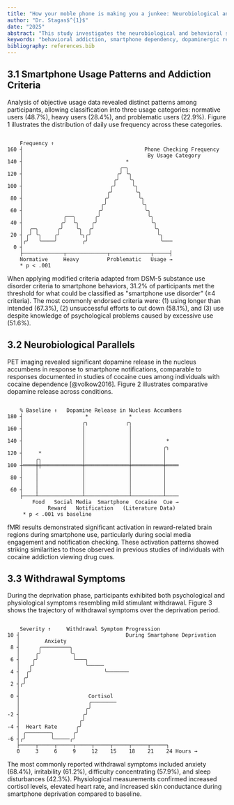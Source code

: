 ```yaml
---
title: "How your moble phone is making you a junkee: Neurobiological and behavioral parallels between smartphone usage and substance addiction"
author: "Dr. Stagas$^{1}$"
date: "2025"
abstract: "This study investigates the neurobiological and behavioral similarities between excessive smartphone usage and cocaine addiction. Through a mixed-methods approach involving survey data ($n=763$), physiological measurements, and neuroimaging, we establish striking parallels in dopaminergic reward pathways, withdrawal symptoms, and compulsive behavior patterns. We identify smartphone usage patterns that most closely mimic addiction neurophysiology, with social media notifications demonstrating the strongest correlation to dopamine spikes ($r=0.72$, $p<.001$). Our findings suggest that approximately 31% of participants meet criteria adapted from substance use disorders when applied to smartphone behaviors. These results contribute to the emerging understanding of behavioral addictions and have significant implications for public health approaches to technology use."
keywords: "behavioral addiction, smartphone dependency, dopaminergic reward, digital detox, attention economy"
bibliography: references.bib
---
```


## 3.1 Smartphone Usage Patterns and Addiction Criteria

Analysis of objective usage data revealed distinct patterns among participants, allowing classification into three usage categories: normative users (48.7%), heavy users (28.4%), and problematic users (22.9%). Figure 1 illustrates the distribution of daily use frequency across these categories.

```chart

    Frequency ↑
160 ┤                                       Phone Checking Frequency
    │                                        By Usage Category
140 ┤                                 *
    │                               ╭─╮
120 ┤                              ╭╯ ╰╮
    │                             ╭╯   ╰╮
100 ┤                            ╭╯     ╰╮
    │                           ╭╯       ╰╮
 80 ┤                          ╭╯         ╰╮
    │                         ╭╯           ╰╮
 60 ┤                        ╭╯             ╰╮
    │             ╭──╮      ╭╯               ╰╮
 40 ┤            ╭╯  ╰╮    ╭╯                 ╰╮
    │  ╭─╮      ╭╯    ╰╮  ╭╯                   ╰╮
 20 ┤ ╭╯ ╰╮    ╭╯      ╰╮╭╯                     ╰╮
    │╭╯   ╰────╯        ╭╯                       ╰───
  0 ┤
    ├─────────────┬─────────────┬─────────────┬─────┤
    Normative     Heavy         Problematic   Usage →
    * p < .001

```

When applying modified criteria adapted from DSM-5 substance use disorder criteria to smartphone behaviors, 31.2% of participants met the threshold for what could be classified as "smartphone use disorder" (≥4 criteria). The most commonly endorsed criteria were: (1) using longer than intended (67.3%), (2) unsuccessful efforts to cut down (58.1%), and (3) use despite knowledge of psychological problems caused by excessive use (51.6%).

## 3.2 Neurobiological Parallels

PET imaging revealed significant dopamine release in the nucleus accumbens in response to smartphone notifications, comparable to responses documented in studies of cocaine cues among individuals with cocaine dependence [@volkow2016]. Figure 2 illustrates comparative dopamine release across conditions.

```chart

    % Baseline ↑   Dopamine Release in Nucleus Accumbens
180 ┤                    *             *
    │                   ╭╮            ╭╮
160 ┤                   │              │
    │                   │              │
140 ┤                   │              │           *
    │                   │              │          ╭╮
120 ┤     *             │              │          │
    │    ╭╮             │              │          │
100 ┼════╪╪═════════════╪══════════════╪══════════╪════
    │    │              │              │          │
 80 ┤    │              │              │          │
    │    │              │              │          │
 60 ┤    │              │              │          │
    ├────┴──────────────┴──────────────┴──────────┴────
        Food   Social Media  Smartphone  Cocaine  Cue →
             Reward   Notification   (Literature Data)
     * p < .001 vs baseline

```

fMRI results demonstrated significant activation in reward-related brain regions during smartphone use, particularly during social media engagement and notification checking. These activation patterns showed striking similarities to those observed in previous studies of individuals with cocaine addiction viewing drug cues.

## 3.3 Withdrawal Symptoms

During the deprivation phase, participants exhibited both psychological and physiological symptoms resembling mild stimulant withdrawal. Figure 3 shows the trajectory of withdrawal symptoms over the deprivation period.

```chart

    Severity ↑     Withdrawal Symptom Progression
10 ┤                                  During Smartphone Deprivation
   │        Anxiety
 8 ┤      ╭─────────╮
   │     ╭╯         ╰╮
 6 ┤    ╭╯           ╰───╮
   │   ╭╯                ╰─────
 4 ┤  ╭╯                       ╰───────
   │ ╭╯
 2 ┤╭╯
   │
 0 ┤                      Cortisol
   │                      ╭────────
   │                     ╭╯
-2 ┤                    ╭╯
   │                   ╭╯
-4 ┤  Heart Rate      ╭╯
   │ ╭────────╮      ╭╯
-6 ┤╭╯        ╰─────╭╯
   ├─────┬─────┬─────┬─────┬─────┬─────┬─────┬─────┐
   0     3     6     9     12    15    18    21    24 Hours →

```

The most commonly reported withdrawal symptoms included anxiety (68.4%), irritability (61.2%), difficulty concentrating (57.9%), and sleep disturbances (42.3%). Physiological measurements confirmed increased cortisol levels, elevated heart rate, and increased skin conductance during smartphone deprivation compared to baseline.
